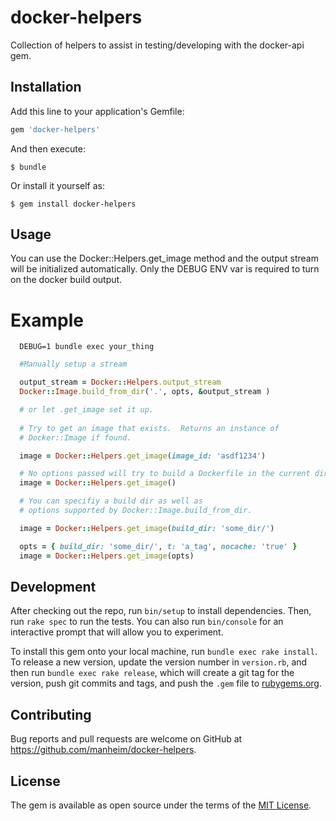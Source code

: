 # docker-helpers

Collection of helpers to assist in testing/developing with the docker-api gem.

## Installation

Add this line to your application's Gemfile:

```ruby
gem 'docker-helpers'
```

And then execute:

    $ bundle

Or install it yourself as:

    $ gem install docker-helpers

## Usage

You can use the Docker::Helpers.get_image method and the output stream will
be initialized automatically.  Only the DEBUG ENV var is required to turn on
the docker build output.

# Example

```
  DEBUG=1 bundle exec your_thing
```

```ruby
  #Manually setup a stream

  output_stream = Docker::Helpers.output_stream
  Docker::Image.build_from_dir('.', opts, &output_stream )

  # or let .get_image set it up.
  
  # Try to get an image that exists.  Returns an instance of
  # Docker::Image if found.

  image = Docker::Helpers.get_image(image_id: 'asdf1234')

  # No options passed will try to build a Dockerfile in the current dir.
  image = Docker::Helpers.get_image()

  # You can specifiy a build dir as well as
  # options supported by Docker::Image.build_from_dir.

  image = Docker::Helpers.get_image(build_dir: 'some_dir/')

  opts = { build_dir: 'some_dir/', t: 'a_tag', nocache: 'true' }
  image = Docker::Helpers.get_image(opts)

```

## Development

After checking out the repo, run `bin/setup` to install dependencies. Then, run `rake spec` to run the tests. You can also run `bin/console` for an interactive prompt that will allow you to experiment.

To install this gem onto your local machine, run `bundle exec rake install`. To release a new version, update the version number in `version.rb`, and then run `bundle exec rake release`, which will create a git tag for the version, push git commits and tags, and push the `.gem` file to [rubygems.org](https://rubygems.org).

## Contributing

Bug reports and pull requests are welcome on GitHub at https://github.com/manheim/docker-helpers.

## License

The gem is available as open source under the terms of the [MIT License](http://opensource.org/licenses/MIT).
